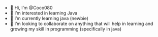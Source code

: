 - 👋 Hi, I’m @Coco080
- 👀 I’m interested in learning Java
- 🌱 I’m currently learning java (newbie)
- 💞️ I’m looking to collaborate on anything that will help in learning and growing my skill in programming (specifically in java)


<!---
Coco080/Coco080 is a ✨ special ✨ repository because its `README.md` (this file) appears on your GitHub profile.
You can click the Preview link to take a look at your changes.
--->
